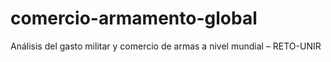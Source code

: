 # comercio-armamento-global
Análisis del gasto militar y comercio de armas a nivel mundial – RETO-UNIR
